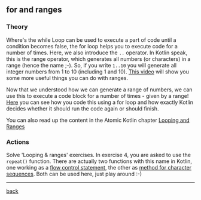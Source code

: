 ## for and ranges

### Theory
Where's the while Loop can be used to execute a part of code until a condition becomes false, the for loop helps you to execute code for a number of times. 
Here, we also introduce the `..` operator. In Kotlin speak, this is the range operator, which generates all numbers (or characters) in a range (hence the name ;-). So, if you write `1..10` you will generate all integer numbers from 1 to 10 (including 1 and 10). [This video](https://www.youtube.com/watch?v=jNRbbMKOd-E&list=PLlxmoA0rQ-LwgK1JsnMsakYNACYGa1cjR&index=17) will show you some more useful things you can do with ranges. 

Now that we understood how we can generate a range of numbers, we can use this to execute a code block for a number of times - given by a range! [Here](https://www.youtube.com/watch?v=ugz2W_yF208&list=PLlxmoA0rQ-LwgK1JsnMsakYNACYGa1cjR&index=21) you can see how you code this using a for loop and how exactly Kotlin decides whether it should run the code again or should finish.

You can also read up the content in the Atomic Kotlin chapter [Looping and Ranges](https://stepik.org/lesson/104311/step/1?unit=78869)

### Actions

Solve 'Looping & ranges' exercises. In exercise 4, you are asked to use the `repeat()` function. There are actually two functions with this name in Kotlin, one working as a [flow control statement](https://kotlinlang.org/api/latest/jvm/stdlib/kotlin/repeat.html), the other as [method for character sequences](https://kotlinlang.org/api/latest/jvm/stdlib/kotlin.text/repeat.html). Both can be used here, just play around :-)

---

[back](../)
